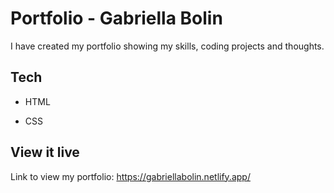 # Portfolio - Gabriella Bolin

I have created my portfolio showing my skills, coding projects and thoughts.

## Tech

- HTML

- CSS

## View it live

Link to view my portfolio: https://gabriellabolin.netlify.app/

